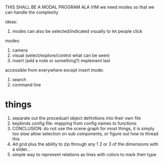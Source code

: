 THIS SHALL BE A MODAL PROGRAM ALA VIM
we need modes so that we can handle the complexity

ideas:
1. modes can also be selected/indicated visually to let people click

modes:
1. camera
2. visual (select/explore/control what can be seen)
3. insert (add a note or something?) implement last

accessible from everywhere except insert mode:
1. search
2. command line

things
======
1. separate out the proceduarl object definitions into their own file
2. keybinds config file: mapping from config names to functions
3. CONCLUSION: do not use the scene graph for most things, it is simply too slow allow selection on sub components, or figure out how to thread this
4. 4d grid plus the ability to zip through any 1 2 or 3 of the dimensions with a slider... 
5. simple way to represent relations as lines with colors to mark their type
